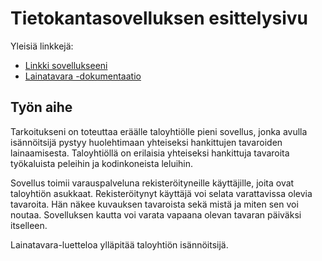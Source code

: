 # Tietokantasovelluksen esittelysivu

Yleisiä linkkejä:

* [Linkki sovellukseeni](https://www.cs.helsinki.fi)
* [Lainatavara -dokumentaatio](https://github.com/HenkkaL/Tsoha-Bootstrap/blob/master/doc/dokumentaatio.pdf)

## Työn aihe

Tarkoitukseni on toteuttaa eräälle taloyhtiölle pieni sovellus, jonka avulla isännöitsijä pystyy huolehtimaan yhteiseksi hankittujen tavaroiden lainaamisesta. Taloyhtiöllä on erilaisia yhteiseksi hankittuja tavaroita työkaluista peleihin ja kodinkoneista leluihin.
 
Sovellus toimii varauspalveluna rekisteröityneille käyttäjille, joita ovat taloyhtiön asukkaat. Rekisteröitynyt käyttäjä voi selata varattavissa olevia tavaroita. Hän näkee kuvauksen tavaroista sekä mistä ja miten sen voi noutaa. Sovelluksen kautta voi varata vapaana olevan tavaran päiväksi itselleen.
 
Lainatavara-luetteloa ylläpitää taloyhtiön isännöitsijä.
